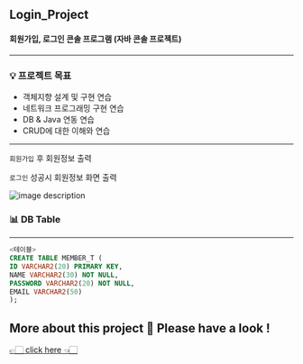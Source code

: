 ## Login_Project
#### 회원가입, 로그인 콘솔  프로그램 (자바 콘솔 프로젝트)
---


### 💡 프로젝트 목표

- 객체지향 설계 및 구현 연습
- 네트워크 프로그래밍 구현 연습
- DB & Java 연동 연습
- CRUD에 대한 이해와 연습

---

`회원가입` 후 회원정보 출력

`로그인` 성공시 회원정보 화면 출력

![image description](https://s3.us-west-2.amazonaws.com/secure.notion-static.com/3040aa62-1747-458a-8c15-11c2d78ce942/__-__.png?X-Amz-Algorithm=AWS4-HMAC-SHA256&X-Amz-Credential=AKIAT73L2G45O3KS52Y5%2F20210116%2Fus-west-2%2Fs3%2Faws4_request&X-Amz-Date=20210116T163548Z&X-Amz-Expires=86400&X-Amz-Signature=4709eb5cf4c4d0b44358ce61d1f0707b358a4a45d977d990ef313365994a7212&X-Amz-SignedHeaders=host&response-content-disposition=filename%20%3D%22__-__.png%22)

### 📊 DB Table

---

```sql
<테이블>
CREATE TABLE MEMBER_T (
ID VARCHAR2(20) PRIMARY KEY,
NAME VARCHAR2(30) NOT NULL,
PASSWORD VARCHAR2(20) NOT NULL,
EMAIL VARCHAR2(50)
);
```

More about this project 🔽 Please have a look !
---
[👉🏻 click here 👈🏻](https://www.notion.so/Java-Login-Project-23d30d57858c426c9d585b2f089c04b3)
